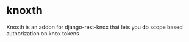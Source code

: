 # knoxth
Knoxth is an addon for django-rest-knox that lets you do scope based authorization on knox tokens 
